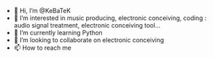 - 👋 Hi, I’m @KeBaTeK
- 👀 I’m interested in music producing, electronic conceiving, coding : audio signal treatment, electronic conceiving tool...
- 🌱 I’m currently learning Python
- 💞️ I’m looking to collaborate on electronic conceiving
- 📫 How to reach me 

